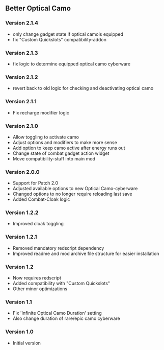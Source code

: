 Better Optical Camo
-----

### Version 2.1.4
* only change gadget state if optical camois equipped
* fix "Custom Quickslots" compatibility-addon

### Version 2.1.3
* fix logic to determine equipped optical camo cyberware

### Version 2.1.2
* revert back to old logic for checking and deactivating optical camo

### Version 2.1.1
* Fix recharge modifier logic

### Version 2.1.0
* Allow toggling to activate camo
* Adjust options and modifiers to make more sense
* Add option to keep camo active after energy runs out
* Change state of combat gadget action widget
* Move compatibility-stuff into main mod

### Version 2.0.0
* Support for Patch 2.0
* Adjusted available options to new Optical Camo-cyberware
* Changed options to no longer require reloading last save
* Added Combat-Cloak logic

### Version 1.2.2
* Improved cloak toggling

### Version 1.2.1
* Removed mandatory redscript dependency
* Improved readme and mod archive file structure for easier installation

### Version 1.2
* Now requires redscript
* Added compatibility with "Custom Quickslots"
* Other minor optimizations

### Version 1.1
* Fix 'Infinite Optical Camo Duration' setting
* Also change duration of rare/epic camo cyberware

### Version 1.0
* Initial version
